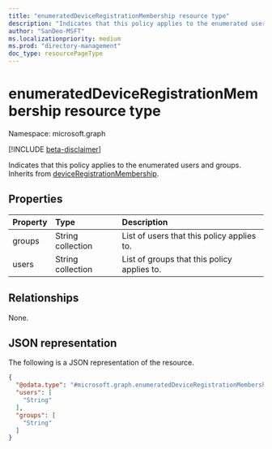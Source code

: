 ```yaml
---
title: "enumeratedDeviceRegistrationMembership resource type"
description: "Indicates that this policy applies to the enumerated users and groups."
author: "SanDeo-MSFT"
ms.localizationpriority: medium
ms.prod: "directory-management"
doc_type: resourcePageType
---
```


# enumeratedDeviceRegistrationMembership resource type

Namespace: microsoft.graph

[!INCLUDE [beta-disclaimer](../../includes/beta-disclaimer.md)]

Indicates that this policy applies to the enumerated users and groups. Inherits from [deviceRegistrationMembership](../resources/deviceregistrationmembership.md).

## Properties
|Property|Type|Description|
|:---|:---|:---|
|groups|String collection|List of users that this policy applies to.|
|users|String collection|List of groups that this policy applies to.|

## Relationships
None.

## JSON representation
The following is a JSON representation of the resource.
<!-- {
  "blockType": "resource",
  "@odata.type": "microsoft.graph.enumeratedDeviceRegistrationMembership"
}
-->
``` json
{
  "@odata.type": "#microsoft.graph.enumeratedDeviceRegistrationMembership",
  "users": [
    "String"
  ],
  "groups": [
    "String"
  ]
}
```
